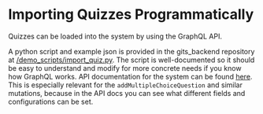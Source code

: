 # Importing Quizzes Programmatically

Quizzes can be loaded into the system by using the GraphQL API.

A python script and example json is provided in the gits_backend repository at [/demo_scripts/import_quiz.py](https://github.com/IT-REX-Platform/gits_backend/blob/main/demo_scripts/import_quiz.py). The script is well-documented so it should be easy to understand and modify for more concrete needs if you know how GraphQL works.
API documentation for the system can be found [here](http://github.com/IT-Rex-Platform/graphql_gateway/api.md). This is especially relevant for the `addMultipleChoiceQuestion` and similar mutations, because in the API docs you can see what different fields and configurations can be set.